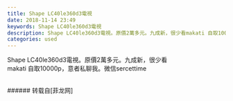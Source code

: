 ```yaml
---
title: Shape LC40le360d3電視
date: 2018-11-14 23:49
keywords: Shape LC40le360d3電視
description: Shape LC40le360d3電視。原價2萬多元。九成新，很少看makati 自取10000p，意者私聊我。微信sercettime
categories: used
---
```

<td class="t_f" id="postmessage_2279185">

Shape LC40le360d3電視。原價2萬多元。九成新，很少看<br/>
makati 自取10000p，意者私聊我。微信sercettime<br/>
<img alt="" border="0" class="zoom" data-cf-modified-35d3415d23bcdbaf8dc99cd3-="" file="http://www.flw.ph/data/appbyme/upload/image/201811/14/k5MaSGv74KFS.jpg" id="aimg_XhHS1" lazyloadthumb="1" onclick="" onmouseover="" src="http://www.flw.ph/data/appbyme/upload/image/201811/14/k5MaSGv74KFS.jpg"/><br/>
<br/>
</td>
###### 转载自[菲龙网]